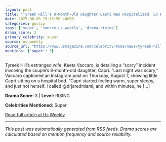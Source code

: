 ```yaml
---
layout: post
title: "Tyreek Hill's 8-Month-Old Daughter Capri Was Hospitalized, Ex Reveals"
date: 2025-08-08 15:18:50 +0000
categories: gossip
tags: ['super', 'source-us_weekly', 'drama-rising']
drama_score: 3
primary_celebrity: super
source: us_weekly
source_url: "https://www.usmagazine.com/celebrity-moms/news/tyreek-hills-daughter-capri-hospitalized-after-scary-incident/"
mentions: {'super': 3}
---
```


Tyreek Hill’s estranged wife, Keeta Vaccaro, is detailing a “scary” incident involving the couple’s 8-month-old daughter, Capri. “Last night was scary,” Vaccaro captioned an Instagram post on Thursday, August 7, showing little Capri sitting on a hospital bed. “Capri started feeling warm, super sleepy, and just not herself. I called @drjaredmiami, and within minutes, he […]

**Drama Score:** 3 | **Level:** RISING

**Celebrities Mentioned:** Super

[Read full article at Us Weekly](https://www.usmagazine.com/celebrity-moms/news/tyreek-hills-daughter-capri-hospitalized-after-scary-incident/)

---
*This post was automatically generated from RSS feeds. Drama scores are calculated based on mention frequency and source reliability.*
